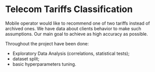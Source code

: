 # Telecom Tariffs Classification

Mobile operator would like to recommend one of two tariffs instead of archived ones. We have data about clients behavior to make such assumptions. Our main goal to achieve as high accuracy as possible.

Throughout the project have been done:
* Exploratory Data Analysis (correlations, statistical tests);
* dataset split;
* basic hyperparameters tuning.
